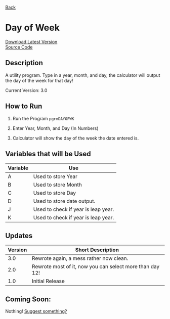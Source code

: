 [Back](javascript:history.back())

# Day of Week

[Download Latest Version](DAYOFWK.8xp)<br/>
[Source Code](https://github.com/Chewsterchew/Ti84-Programs/blob/master/programs/dayofweek/source-code.txt)

## Description

A utility program. Type in a year, month, and day, the calculator will output the day of the week for that day!

Current Version: 3.0

## How to Run

1) Run the Program `pgrmDAYOFWK`

2) Enter Year, Month, and Day (In Numbers)

3) Calculator will show the day of the week the date entered is.

## Variables that will be Used

Variable | Use
-------|------
A | Used to store Year
B | Used to store Month
C | Used to store Day
D | Used to store date output.
J | Used to check if year is leap year.
K | Used to check if year is leap year.

## Updates

Version | Short Description
--------|----------
3.0 | Rewrote again, a mess rather now clean.
2.0 | Rewrote most of it, now you can select more than day 12!
1.0 | Initial Release

## Coming Soon:

Nothing! [Suggest something?](https://github.com/Chewsterchew/Ti84-Programs/issues/new)

